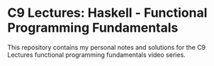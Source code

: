 # C9 Lectures: Haskell - Functional Programming Fundamentals

This repository contains my personal notes and solutions for the C9 Lectures
functional programming fundamentals video series.